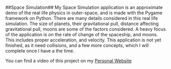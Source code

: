 ##Space Simulation##
My Space Simulation application is an approximate demo of the real life physics in outer-space, and is made with the Pygame framework on Python. There are many details considered in this real life simulation. The size of planets, their gravitational pull, distance affecting gravitational pull, moons are some of the factors considered. A heavy focus of the application is on the rate of change of the spaceship, and moons. This includes proper acceleration, and velocity. This application is not yet finished, as it need collisions, and a few more concepts, which I will complete once I have a the time. 

You can find a video of this project on my <a href="https://ece.uwaterloo.ca/~zu2syed/old_website/projects.html#space_simulation" >Personal Website</a>

